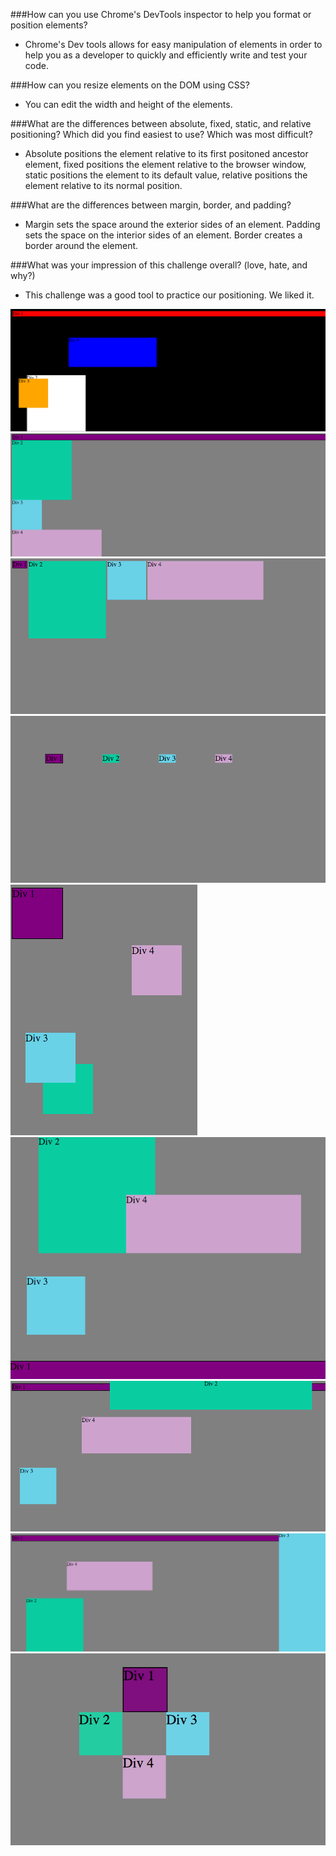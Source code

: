 ###How can you use Chrome's DevTools inspector to help you format or position elements?

  - Chrome's Dev tools allows for easy manipulation of elements in order to help you as a developer to quickly and efficiently write and test your code.

###How can you resize elements on the DOM using CSS?

  - You can edit the width and height of the elements.

###What are the differences between absolute, fixed, static, and relative positioning? Which did you find easiest to use? Which was most difficult?

  - Absolute positions the element relative to its first positoned ancestor element, fixed positions the element relative to the browser window, static positions the element to its default value, relative positions the element relative to its normal position.

###What are the differences between margin, border, and padding?

  - Margin sets the space around the exterior sides of an element. Padding sets the space on the interior sides of an element. Border creates a border around the element.

###What was your impression of this challenge overall? (love, hate, and why?)

  - This challenge was a good tool to practice our positioning. We liked it.

![alt text](imgs/1-change-the-colors.png "1") ![alt text](imgs/2-column.png "2") ![alt text](imgs/3-row.png "3") ![alt text](imgs/4-make-equidistant.png "4") ![alt text](imgs/5-squares.png "5") ![alt text](imgs/6-footer.png "6") ![alt text](imgs/7-header.png "7") ![alt text](imgs/8-sidebar.png "8") ![alt text](imgs/9-get-creative.png "9")
